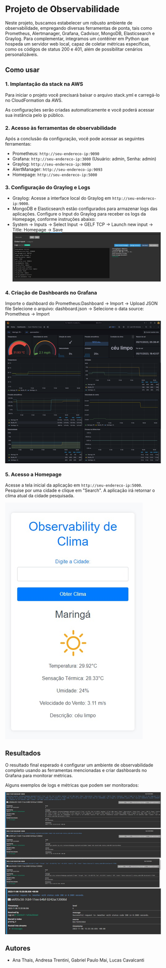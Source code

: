 # Projeto de Observabilidade

Neste projeto, buscamos estabelecer um robusto ambiente de observabilidade, empregando diversas ferramentas de ponta, tais como Prometheus, Alertmanager, Grafana, Cadvisor, MongoDB, Elasticsearch e Graylog. Para complementar, integramos um contêiner em Python que hospeda um servidor web local, capaz de coletar métricas específicas, como os códigos de status 200 e 401, além de possibilitar cenários personalizáveis.



## Como usar

### 1. Implantação da stack na AWS

Para iniciar o projeto você precisará baixar o arquivo stack.yml e carregá-lo no CloudFormation da AWS.

As configurações serão criadas automaticamente e você poderá acessar sua instância pelo ip público.


### 2. Acesso às ferramentas de observabilidade

Após a conclusão da configuração, você pode acessar as seguintes ferramentas:

- Prometheus: `http://seu-endereco-ip:9090`
- Grafana: `http://seu-endereco-ip:3000` (Usuário: admin, Senha: admin)
- Graylog: `http://seu-endereco-ip:9000`
- AlertManager: `http://seu-endereco-ip:9093`
- Homepage: `http://seu-endereco-ip:5000`

### 3. Configuração do Graylog e Logs

- Graylog: Acesse a interface local do Graylog em `http://seu-endereco-ip:9000`.
- MongoDB e Elasticsearch estão configurados para armazenar logs das aplicações.
Configure o Input do Graylog para receber os logs da Homepage, conforme instruções abaixo:
- System -> Inputs -> Select Input -> GELF TCP -> Launch new input -> Title: Homepage -> Save
 ![GRAYLOG](image/graylog.jpg)

### 4. Criação de Dashboards no Grafana

Importe o dashboard do Prometheus:Dashboard -> Import -> Upload JSON file
Selecione o arquivo: dashboard.json -> Selecione o data source: Prometheus -> Import

![Logo do Meu Projeto](image/dashboard.png)

### 5. Acesso a Homepage

Acesse a tela inicial da aplicação em `http://seu-endereco-ip:5000`.
Pesquise por uma cidade e clique em "Search". A aplicação irá retornar o clima atual da cidade pesquisada.

![Homepage](image/homepage.jpg)



## Resultados

O resultado final esperado é configurar um ambiente de observabilidade completo usando as ferramentas mencionadas
e criar dashboards no Grafana para monitorar métricas.

Alguns exemplos de logs e métricas que podem ser monitorados:

![logs](image/log1.jpg)
![logs](image/log2.jpg)
![logs](image/log3.jpg)
![logs](image/log4.jpg)



## Autores

- Ana Thais, Andresa Trentini, Gabriel Paulo Mai, Lucas Cavalcanti




